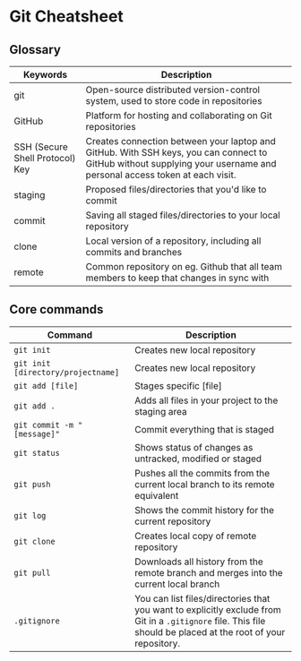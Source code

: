 # Git Cheatsheet

## Glossary

| Keywords                        | Description                                                                                                                                                          |
|---------------------------------|----------------------------------------------------------------------------------------------------------------------------------------------------------------------|
| git                             | Open-source distributed version-control system, used to store code in repositories                                                                                   |
| GitHub                          | Platform for hosting and collaborating on Git repositories                                                                                                           |
| SSH (Secure Shell Protocol) Key | Creates connection between your laptop and GitHub. With SSH keys, you can connect to GitHub without supplying your username and personal access token at each visit. |
| staging                         | Proposed files/directories that you'd like to commit                                                                                                                 |
| commit                          | Saving all staged files/directories to your local repository                                                                                                         |
| clone                           | Local version of a repository, including all commits and branches                                                                                                    |
| remote                          | Common repository on eg. Github that all team members to keep that changes in sync with                                                                              |

## Core commands

| Command                            | Description                                                                                                                                                    |
|------------------------------------|----------------------------------------------------------------------------------------------------------------------------------------------------------------|
| `git init`                         | Creates new local repository                                                                                                                                   |
| `git init [directory/projectname]` | Creates new local repository                                                                                                                                   |
| `git add [file]`                   | Stages specific [file]                                                                                                                                         |
| `git add .`                        | Adds all files in your project to the staging area                                                                                                             |
| `git commit -m "[message]"`        | Commit everything that is staged                                                                                                                               |
| `git status`                       | Shows status of changes as untracked, modified or staged                                                                                                       |
| `git push`                         | Pushes all the commits from the current local branch to its remote equivalent                                                                                  |
| `git log`                          | Shows the commit history for the current repository                                                                                                            |
| `git clone`                        | Creates local copy of remote repository                                                                                                                        |
| `git pull`                         | Downloads all history from the remote branch and merges into the current local branch                                                                          |
| `.gitignore`                       | You can list files/directories that you want to explicitly exclude from Git in a `.gitignore` file. This file should be placed at the root of your repository. |